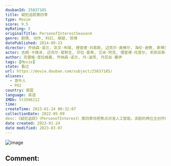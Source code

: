 ```yaml
---
doubanId: 25837185
title: 疑犯追踪第四季
type: Movie
score: 9.5
myRating: 5
originalTitle: PersonofInterestSeason4
genre: 剧情, 动作, 科幻, 悬疑, 惊悚
datePublished: 2014-09-23
director: 乔纳森·诺兰, 凯文·布瑞, 理查德·刘易斯, 迈克尔·奥佛尔, 海伦·谢费, 斯蒂芬·塞梅尔, 凯特·伍兹, 大卫·塞梅尔, 欧瑞克·莱利, 克里斯·费舍, 理查德·, 肯尼斯·芬克, 西尔维恩·怀特, 弗雷德·托耶
actor: 吉姆·卡维泽, 迈克尔·爱默生, 莎拉·夏希, 艾米·阿克, 理查德·托普尔, 莉莉亚斯·惠特, 蒂娜·本科, 尼克·韦斯特雷特, 布莱尔·布朗, 维多利亚·阿比特, 阿丽克谢·吉尔莫, 拉斐尔·普里埃, 克里斯·勒潘塔, 嘉蜜拉·赖特, undefined, 托西克欧尼扎瓦, 迈克尔·加斯顿, 迈克尔·波茨, 威廉·杰克森·哈珀, 比尔·蒂莫尼, 克利夫·莫伊伦, 埃姆雷斯·库珀, 麦迪·科尔曼, 詹姆斯·勒格罗, 海伦娜·约克, 奥马尔·马卡迪, 斯蒂夫·朴, 乔纳森·沃克, 洛根·克劳福德, 阿尔·萨皮恩扎, 帕奇·德拉奇, 扎克瑞·布斯, 威廉·德莫奥, 胡安·巴勃罗·维泽格, undefined, 费纳·赖因哈特, 杰茜卡·莱恰, 阿西夫·曼德维, 奥托·艾森度, 卡兹·陶吉纳斯, 菲奥娜·蔡, 安妮·伊隆泽, 康纳·海尼斯, 卡洛斯·里昂, 伊丽莎白·玛维尔, 沙巴兹·雷, 丹尼尔·萨乌利, 马尔詹·奈沙特, 朱塞佩·阿迪佐内, 贝拉·戴恩, 罗布·摩根, 凯瑟琳·温妮克, 佩姬, 阿德里娅·阿霍纳, 塔拉吉·, 卡穆琳·曼海姆, 帕特里克·肯尼迪, 奥克斯·费格雷, 尼克·塔拉贝, 温斯顿·杜克, 约翰·道曼, 西奥多拉·伍利, 凯文·查普曼, 科林·唐纳, 卡拉·布欧诺, 大卫道森, 奎恩·谢法德, 瑞安·施密特, 阿德里安·贝拉尼, 朱利安·欧文登, 约翰·诺兰, 弗雷德里克·韦勒, 塔玛·菲利安加, 恩里克·克兰东尼, 托比亚斯·特鲁维利昂, 凯文·基尔纳, 迈克尔·布莱恩·弗兰奇, 杰森·雷特, 史蒂芬·瑟吉克, 杰西卡·赫特, 埃里克·詹森, 大卫·瓦迪姆, 杰西卡·皮蒙特尔, 小路易斯·达·席尔瓦, 杰米·杰克逊, 杰森·潘德格拉芙特, 莫尼克·加布里埃拉·库尔内, 布莱特·卡伦, 卢克·克莱恩坦克, 杰米·埃克托, 安德鲁·波尔克, 迈克尔·, 纳维德·内加班, 肖恩·帕森, 大卫·斯塔齐克, 布伦丹·伯克, 瑞恩·欧南, 杰克·西尔伯曼
author: 克雷格·普拉格曼, 乔纳森·诺兰, 丹·迪茨, 丹尼丝·塞伊
tags: [Movie]
state: 看过
url: https://movie.douban.com/subject/25837185/
aliases:
  - 意中人
  - POI
country: 美国
language: 英语
IMDb: tt3596112
time: 
createTime: 2023-01-24 00:32:07
collectionDate: 2022-05-09
desc:《疑犯追踪》（PersonofInterest）第四季将把焦点对准人工智能，该剧的两位主创乔纳森·诺兰（JonathanNolan）与克雷格·普拉格曼（GregPlageman）对此感到兴奋不...
date created: 2023-01-24
date modified: 2023-03-07
---
```


![image](p2211958778.jpg)

Comment:
---
